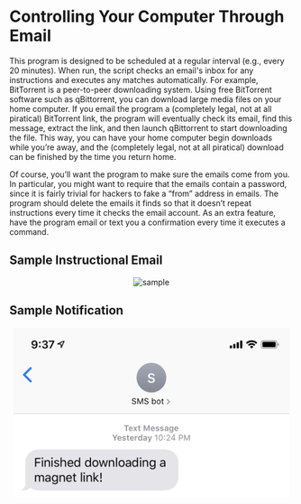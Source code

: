 # Controlling Your Computer Through Email

This program is designed to be scheduled at a regular interval (e.g., every 20 minutes). When run, the script checks an email's inbox for any instructions and executes any matches automatically. For example, BitTorrent is a peer-to-peer downloading system. Using free BitTorrent software such as qBittorrent, you can download large media files on your home computer. If you email the program a (completely legal, not at all piratical) BitTorrent link, the program will eventually check its email, find this message, extract the link, and then launch qBittorrent to start downloading the file. This way, you can have your home computer begin downloads while you’re away, and the (completely legal, not at all piratical) download can be finished by the time you return home.

Of course, you’ll want the program to make sure the emails come from you. In particular, you might want to require that the emails contain a password, since it is fairly trivial for hackers to fake a “from” address in emails. The program should delete the emails it finds so that it doesn’t repeat instructions every time it checks the email account. As an extra feature, have the program email or text you a confirmation every time it executes a command.

## Sample Instructional Email
<p align=center>
  <img src=./sample_instructional_email.png alt=sample instructional email>
</p>

## Sample Notification
<p align=center>
  <img src=./images/sample_notification.jpeg alt=sample notification message height=300>
</p>
